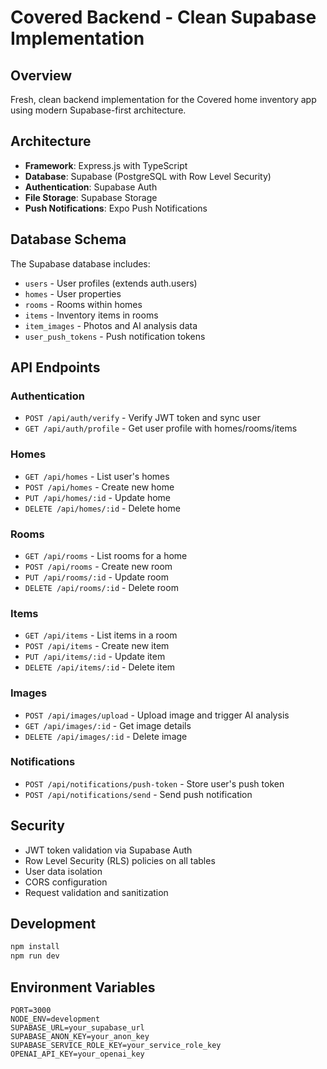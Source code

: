 # Covered Backend - Clean Supabase Implementation

## Overview
Fresh, clean backend implementation for the Covered home inventory app using modern Supabase-first architecture.

## Architecture
- **Framework**: Express.js with TypeScript
- **Database**: Supabase (PostgreSQL with Row Level Security)
- **Authentication**: Supabase Auth
- **File Storage**: Supabase Storage
- **Push Notifications**: Expo Push Notifications

## Database Schema
The Supabase database includes:
- `users` - User profiles (extends auth.users)
- `homes` - User properties
- `rooms` - Rooms within homes
- `items` - Inventory items in rooms
- `item_images` - Photos and AI analysis data
- `user_push_tokens` - Push notification tokens

## API Endpoints

### Authentication
- `POST /api/auth/verify` - Verify JWT token and sync user
- `GET /api/auth/profile` - Get user profile with homes/rooms/items

### Homes
- `GET /api/homes` - List user's homes
- `POST /api/homes` - Create new home
- `PUT /api/homes/:id` - Update home
- `DELETE /api/homes/:id` - Delete home

### Rooms
- `GET /api/rooms` - List rooms for a home
- `POST /api/rooms` - Create new room
- `PUT /api/rooms/:id` - Update room
- `DELETE /api/rooms/:id` - Delete room

### Items
- `GET /api/items` - List items in a room
- `POST /api/items` - Create new item
- `PUT /api/items/:id` - Update item
- `DELETE /api/items/:id` - Delete item

### Images
- `POST /api/images/upload` - Upload image and trigger AI analysis
- `GET /api/images/:id` - Get image details
- `DELETE /api/images/:id` - Delete image

### Notifications
- `POST /api/notifications/push-token` - Store user's push token
- `POST /api/notifications/send` - Send push notification

## Security
- JWT token validation via Supabase Auth
- Row Level Security (RLS) policies on all tables
- User data isolation
- CORS configuration
- Request validation and sanitization

## Development
```bash
npm install
npm run dev
```

## Environment Variables
```env
PORT=3000
NODE_ENV=development
SUPABASE_URL=your_supabase_url
SUPABASE_ANON_KEY=your_anon_key
SUPABASE_SERVICE_ROLE_KEY=your_service_role_key
OPENAI_API_KEY=your_openai_key
```